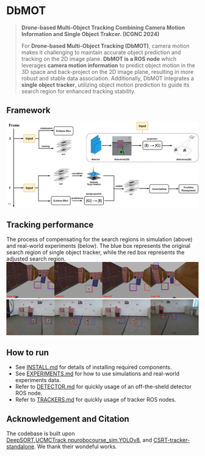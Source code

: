 # DbMOT

> **Drone-based Multi-Object Tracking Combining Camera Motion Information and Single Object Trakcer. (ICGNC 2024)**
>
> For **Drone-based Multi-Object Tracking (DbMOT)**, camera motion makes it challenging to maintain accurate object prediction and tracking on the 2D image plane. **DbMOT is a ROS node** which leverages **camera motion information** to predict object motion in the 3D space and back-project on the 2D image plane, resulting in more robust and stable data association. Additionally, DbMOT integrates a **single object tracker**, utilizing object motion prediction to guide its search region for enhanced tracking stability. 

## Framework

![framework](figs/framework.png)

## Tracking performance

The process of compensating for the search regions in simulation (above) and real-world experiments (below). The blue box represents the original search region of single object tracker, while the red box represents the adjusted search region.
![sregion_simulation](figs/sregion_simulation.png)
![sregion_realworld](figs/sregion_realworld.png)

## How to run

- See [INSTALL.md](docs/install.md) for details of installing required components.
- See [EXPERIMENTS.md](docs/experiments_data.md) for how to use simulations and real-world experiments data.
- Refer to [DETECTOR.md](docs/detector.md) for quickly usage of an off-the-sheld detector ROS node.
- Refer to [TRACKERS.md](docs/tracker.md) for quickly usage of tracker ROS nodes.

## Acknowledgement and Citation

The codebase is built upon [DeepSORT](https://github.com/shaoshengsong/DeepSORT),[UCMCTrack](https://github.com/corfyi/UCMCTrack),[npurobocourse_sim](https://github.com/npu-ius-lab/npurobocourse_sim),[YOLOv8](https://github.com/ultralytics/ultralytics), and [CSRT-tracker-standalone](https://github.com/4ndr3aR/CSRT-tracker-standalone). We thank their wondeful works.